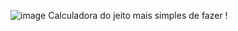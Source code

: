 ![image](https://github.com/user-attachments/assets/c5c94c55-6457-42d5-a9e8-d38ba9f86b0c)
Calculadora do jeito mais simples de fazer !
